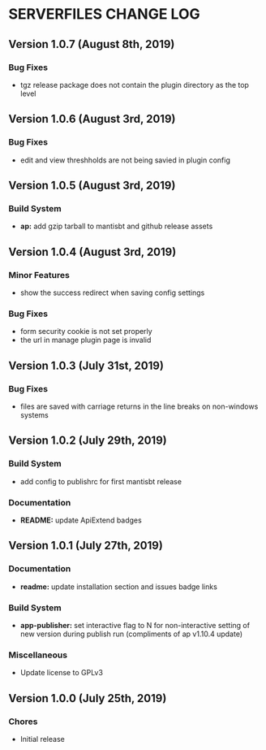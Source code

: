 # SERVERFILES CHANGE LOG

## Version 1.0.7 (August 8th, 2019)

### Bug Fixes

- tgz release package does not contain the plugin directory as the top level

## Version 1.0.6 (August 3rd, 2019)

### Bug Fixes

- edit and view threshholds are not being savied in plugin config

## Version 1.0.5 (August 3rd, 2019)

### Build System

- **ap:** add gzip tarball to mantisbt and github release assets

## Version 1.0.4 (August 3rd, 2019)

### Minor Features

- show the success redirect when saving config settings

### Bug Fixes

- form security cookie is not set properly
- the url in manage plugin page is invalid

## Version 1.0.3 (July 31st, 2019)

### Bug Fixes

- files are saved with carriage returns in the line breaks on non-windows systems

## Version 1.0.2 (July 29th, 2019)

### Build System

- add config to publishrc for first mantisbt release

### Documentation

- **README:** update ApiExtend badges

## Version 1.0.1 (July 27th, 2019)

### Documentation

- **readme:** update installation section and issues badge links

### Build System

- **app-publisher:** set interactive flag to N for non-interactive setting of new version during publish run (compliments of ap v1.10.4 update)

### Miscellaneous

- Update license to GPLv3

## Version 1.0.0 (July 25th, 2019)

### Chores

- Initial release


